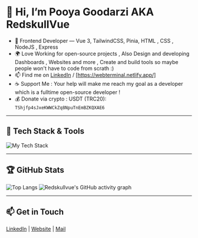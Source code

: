 # 👋 Hi, I’m Pooya Goodarzi AKA RedskullVue

- 🧩 Frontend Developer — Vue 3, TailwindCSS, Pinia, HTML , CSS , NodeJS , Express  
- 🌍 Love Working for open-source projects , Also Design and developing Dashboards , Websites and more , Create and build tools so maybe people won't have to code from scrath :)
- 📫 Find me on [LinkedIn](www.linkedin.com/in/pooya-goodarzi-363562226) / [https://webterminal.netlify.app/]
- ☕ Support Me : Your help will make me reach my goal as a developer which is a fulltime open-source developer !
- 💰 Donate via crypto : USDT (TRC20): `TShjfp4sJxeKWWCkZq8NpuTnEmBZKQXAE6`
---

## 🔧 Tech Stack & Tools

![My Tech Stack](https://skillicons.dev/icons?i=vue,nuxt,tailwindcss,html,css,javascript,pinia,postman,git,vite,github,vscode,)

---

## 🏆 GitHub Stats
![Top Langs](https://github-readme-stats.vercel.app/api/top-langs/?username=Redskullvue&layout=compact&theme=radical)
![Redskullvue's GitHub activity graph](https://github-readme-activity-graph.vercel.app/graph?username=Redskullvue&theme=react-dark)

---

## 📫 Get in Touch

[LinkedIn](www.linkedin.com/in/pooya-goodarzi-363562226)  | [Website](https://webterminal.netlify.app/) | [Mail](pooyaworkjs@gmail.com)
